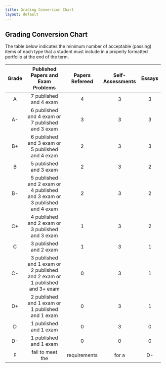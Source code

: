```yaml
---
title: Grading Conversion Chart
layout: default
---
```


## Grading Conversion Chart

The table below indicates the minimum number of acceptable (passing) items of each
type that a student must include in a properly formatted portfolio at the end of
the term.

| Grade |                      Published Papers and Exam Problems                     | Papers Refereed | Self-Assessments | Essays |
|:-----:|:---------------------------------------------------------------------------:|:---------------:|:----------------:|:------:|
|   A   |                            7 published and 4 exam                           |        4        |         3        |    3   |
|   A-  |               6 published and 4 exam or 7 published and 3 exam              |        3        |         3        |    3   |
|   B+  |               6 published and 3 exam or 5 published and 4 exam              |        2        |         3        |    3   |
|   B   |                            5 published and 3 exam                           |        2        |         3        |    2   |
|   B-  |  5 published and 2 exam or 4 published and 3 exam or 3 published and 4 exam |        2        |         3        |    2   |
|   C+  |               4 published and 2 exam or 3 published and 3 exam              |        1        |         3        |    2   |
|   C   |                            3 published and 2 exam                           |        1        |         3        |    1   |
|   C-  | 3 published and 1 exam or 2 published and 2 exam or 1 published and 3+ exam |        0        |         3        |    1   |
|   D+  |               2 published and 1 exam or 1 published and 1 exam              |        0        |         3        |    1   |
|   D   |                            1 published and 1 exam                           |        0        |         3        |    0   |
|   D-  |                            1 published and 1 exam                           |        0        |         0        |    0   |
|   F   |                              fail to meet the                               |   requirements  |       for a      |   D-   |
